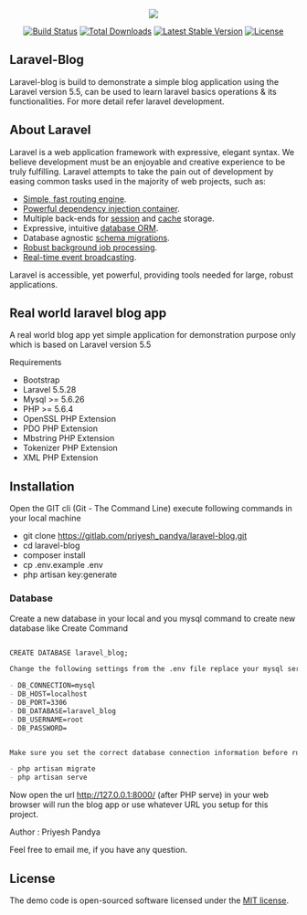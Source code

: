 <p align="center"><img src="https://gitlab.com/priyesh_pandya/laravel-blog/raw/master/public/images/blog-content-logo.png"></p>

<p align="center">
<a href="https://travis-ci.org/laravel/framework"><img src="https://travis-ci.org/laravel/framework.svg" alt="Build Status"></a>
<a href="https://packagist.org/packages/laravel/framework"><img src="https://poser.pugx.org/laravel/framework/d/total.svg" alt="Total Downloads"></a>
<a href="https://packagist.org/packages/laravel/framework"><img src="https://poser.pugx.org/laravel/framework/v/stable.svg" alt="Latest Stable Version"></a>
<a href="https://packagist.org/packages/laravel/framework"><img src="https://poser.pugx.org/laravel/framework/license.svg" alt="License"></a>
</p>

## Laravel-Blog

Laravel-blog is build to demonstrate a simple blog application using the Laravel version 5.5, can be used to learn laravel basics operations & its functionalities. For more detail refer laravel development.


## About Laravel

Laravel is a web application framework with expressive, elegant syntax. We believe development must be an enjoyable and creative experience to be truly fulfilling. Laravel attempts to take the pain out of development by easing common tasks used in the majority of web projects, such as:

- [Simple, fast routing engine](https://laravel.com/docs/routing).
- [Powerful dependency injection container](https://laravel.com/docs/container).
- Multiple back-ends for [session](https://laravel.com/docs/session) and [cache](https://laravel.com/docs/cache) storage.
- Expressive, intuitive [database ORM](https://laravel.com/docs/eloquent).
- Database agnostic [schema migrations](https://laravel.com/docs/migrations).
- [Robust background job processing](https://laravel.com/docs/queues).
- [Real-time event broadcasting](https://laravel.com/docs/broadcasting).

Laravel is accessible, yet powerful, providing tools needed for large, robust applications.
 
## Real world laravel blog app 

A real world blog app yet simple application for demonstration purpose only which is based on Laravel version 5.5

Requirements

- Bootstrap
- Laravel 5.5.28
- Mysql >= 5.6.26
- PHP >= 5.6.4
- OpenSSL PHP Extension
- PDO PHP Extension
- Mbstring PHP Extension
- Tokenizer PHP Extension
- XML PHP Extension 
 

## Installation

Open the GIT cli (Git - The Command Line) execute following commands in your local machine

- git clone https://gitlab.com/priyesh_pandya/laravel-blog.git
- cd laravel-blog
- composer install
- cp .env.example .env
- php artisan key:generate 


### Database

Create a new database in your local and you mysql command to create new database like Create Command

```markdown

CREATE DATABASE laravel_blog;

Change the following settings from the .env file replace your mysql server credentials, The default username for a new MySQL installation is root, with a blank password in my case.    

- DB_CONNECTION=mysql
- DB_HOST=localhost
- DB_PORT=3306
- DB_DATABASE=laravel_blog
- DB_USERNAME=root
- DB_PASSWORD=


Make sure you set the correct database connection information before running the migrations commands

- php artisan migrate
- php artisan serve

```

Now open the url http://127.0.0.1:8000/ (after PHP serve) in your web browser will run the blog app or use whatever URL you setup for this project.


Author : Priyesh Pandya

Feel free to email me, if you have any question.
 
 
## License
The demo code is open-sourced software licensed under the [MIT license](http://opensource.org/licenses/MIT).

 